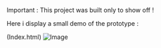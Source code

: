 
Important : This project was built only to show off !

Here i display a small demo of the prototype :

  (Index.html)
  ![Image](https://github.com/user-attachments/assets/bff9997b-d03a-40c8-80bf-77389c61502f)

 
  
